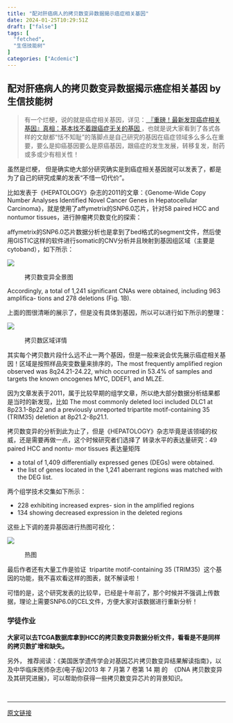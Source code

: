 ```yaml
---
title: "配对肝癌病人的拷贝数变异数据揭示癌症相关基因"
date: 2024-01-25T10:29:51Z
draft: ["false"]
tags: [
  "fetched",
  "生信技能树"
]
categories: ["Acdemic"]
---
```

配对肝癌病人的拷贝数变异数据揭示癌症相关基因 by 生信技能树
------
<div><section data-tool="mdnice编辑器" data-website="https://www.mdnice.com"><blockquote data-tool="mdnice编辑器"><p>有一个烂梗，说的就是癌症相关基因，详见：<a href="https://mp.weixin.qq.com/s?__biz=Mzg2MTUyODU2NA==&amp;mid=2247533816&amp;idx=1&amp;sn=2613668efdfadee741e5c5a1a2349cca&amp;scene=21#wechat_redirect" data-linktype="2"> 『重磅！最新发现癌症相关基因』真相：基本找不着跟癌症无关的基因 </a>，也就是说大家看到了各式各样的文献都“恬不知耻”的落脚点是自己研究的基因在癌症领域多么多么在重要，要么是抑癌基因要么是原癌基因，跟癌症的发生发展，转移复发，耐药或多或少有相关性！</p></blockquote><p data-tool="mdnice编辑器">虽然是烂梗， 但是确实绝大部分研究确实是到癌症相关基因就可以发表了，都是为了自己的研究成果的发表“不惜一切代价”。</p><p data-tool="mdnice编辑器">比如发表于《HEPATOLOGY》杂志的2011的文章：《Genome-Wide Copy Number Analyses Identified Novel Cancer Genes in Hepatocellular Carcinoma》，就是使用了affymetrix的SNP6.0芯片，针对58 paired HCC and nontumor tissues，进行肿瘤拷贝数变化的探索：</p><p data-tool="mdnice编辑器">affymetrix的SNP6.0芯片数据分析也是拿到了bed格式的segment文件，然后使用GISTIC这样的软件进行somatic的CNV分析并且映射到基因组区域（主要是cytoband），如下所示：</p><p><img data-galleryid="" data-ratio="0.4002659574468085" data-s="300,640" data-src="https://mmbiz.qpic.cn/mmbiz_png/cZNhZQ6j4ww9GYmLGrsowfTXBIZhCM98z19RP4oAoB7sz05WvTkR3wTvIn6CTzesicBFBPCknFDVg8IyRk4yHvA/640?wx_fmt=png" data-type="png" data-w="1504" src="https://mmbiz.qpic.cn/mmbiz_png/cZNhZQ6j4ww9GYmLGrsowfTXBIZhCM98z19RP4oAoB7sz05WvTkR3wTvIn6CTzesicBFBPCknFDVg8IyRk4yHvA/640?wx_fmt=png"></p><figure data-tool="mdnice编辑器"><figcaption>拷贝数变异全景图</figcaption></figure><p data-tool="mdnice编辑器">Accordingly, a total of 1,241 significant CNAs were obtained, including 963 amplifica- tions and 278 deletions (Fig. 1B).</p><p data-tool="mdnice编辑器">上面的图很清晰的展示了，但是没有具体到基因，所以可以进行如下所示的整理：</p><p><img data-galleryid="" data-ratio="0.5671957671957671" data-s="300,640" data-src="https://mmbiz.qpic.cn/mmbiz_png/cZNhZQ6j4ww9GYmLGrsowfTXBIZhCM983G1CC6fnEdqQdIyuy7y0AxhSZTx8lib1AHWiaCbmtkj54uSOwtYq2k6Q/640?wx_fmt=png" data-type="png" data-w="1890" src="https://mmbiz.qpic.cn/mmbiz_png/cZNhZQ6j4ww9GYmLGrsowfTXBIZhCM983G1CC6fnEdqQdIyuy7y0AxhSZTx8lib1AHWiaCbmtkj54uSOwtYq2k6Q/640?wx_fmt=png"></p><figure data-tool="mdnice编辑器"><figcaption>拷贝数区域详情</figcaption></figure><p data-tool="mdnice编辑器">其实每个拷贝数片段什么远不止一两个基因，但是一般来说会优先展示癌症相关基因！区域是按照样品突变数量来排序的，The most frequently amplified region observed was 8q24.21-24.22, which occurred in 53.4% of samples and targets the known oncogenes MYC, DDEF1, and MLZE.</p><p data-tool="mdnice编辑器">因为文章发表于2011，属于比较早期的组学文章，所以绝大部分数据分析结果都是当时的新发现，比如 The most commonly deleted loci included DLC1 at 8p23.1-8p22 and a previously unreported tripartite motif-containing 35 (TRIM35) deletion at 8p21.2-8p21.1.</p><p data-tool="mdnice编辑器">拷贝数变异的分析到此为止了，但是《HEPATOLOGY》杂志毕竟是该领域的权威，还是需要再做一点，这个时候研究者们选择了 转录水平的表达量研究：49 paired HCC and nontu- mor tissues 表达量矩阵</p><ul data-tool="mdnice编辑器"><li><section>a total of 1,409 differentially expressed genes (DEGs) were obtained.</section></li><li><section>the list of genes located in the 1,241 aberrant regions was matched with the DEG list.</section></li></ul><p data-tool="mdnice编辑器">两个组学技术交集如下所示：</p><ul data-tool="mdnice编辑器"><li><section>228 exhibiting increased expres- sion in the amplified regions</section></li><li><section>134 showing decreased expression in the deleted regions</section></li></ul><p data-tool="mdnice编辑器">这些上下调的差异基因进行热图可视化：</p><p><img data-galleryid="" data-ratio="0.32461873638344224" data-s="300,640" data-src="https://mmbiz.qpic.cn/mmbiz_png/cZNhZQ6j4ww9GYmLGrsowfTXBIZhCM98Bkr2RnTZkvGqfgNXMNhlu9hjxqiagmYnelE92vQAVABQD49g8n8Poxw/640?wx_fmt=png" data-type="png" data-w="1836" src="https://mmbiz.qpic.cn/mmbiz_png/cZNhZQ6j4ww9GYmLGrsowfTXBIZhCM98Bkr2RnTZkvGqfgNXMNhlu9hjxqiagmYnelE92vQAVABQD49g8n8Poxw/640?wx_fmt=png"></p><figure data-tool="mdnice编辑器"><figcaption>热图</figcaption></figure><p data-tool="mdnice编辑器">最后作者还有大量工作是验证  tripartite motif-containing 35 (TRIM35)  这个基因的功能，我不喜欢看这样的图表，就不解读啦！</p><p data-tool="mdnice编辑器">可惜的是，这个研究发表的比较早，已经是十年前了，那个时候并不强调上传数据，理论上需要SNP6.0的CEL文件，方便大家对该数据进行重新分析！</p><h3 data-tool="mdnice编辑器"><span></span>学徒作业<span></span></h3><p data-tool="mdnice编辑器"><strong>大家可以去TCGA数据库拿到HCC的拷贝数变异数据分析文件，看看是不是同样的拷贝数扩增和缺失。</strong></p><p data-tool="mdnice编辑器">另外， 推荐阅读：《美国医学遗传学会对基因芯片拷贝数变异结果解读指南》，以及中华临床医师杂志(电子版)2013 年 7 月第 7 卷第 14 期 的  《DNA 拷贝数变异及其研究进展》，可以帮助你获得一些拷贝数变异芯片的背景知识。</p></section><p><br></p></div>  
<hr>
<a href="https://mp.weixin.qq.com/s/HGsFBIL6LwV66j-bo--9HQ",target="_blank" rel="noopener noreferrer">原文链接</a>
